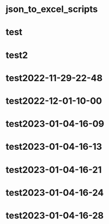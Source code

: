 # json_to_excel_scripts
# test
# test2
# test2022-11-29-22-48
# test2022-12-01-10-00
# test2023-01-04-16-09
# test2023-01-04-16-13
# test2023-01-04-16-21
# test2023-01-04-16-24
# test2023-01-04-16-28